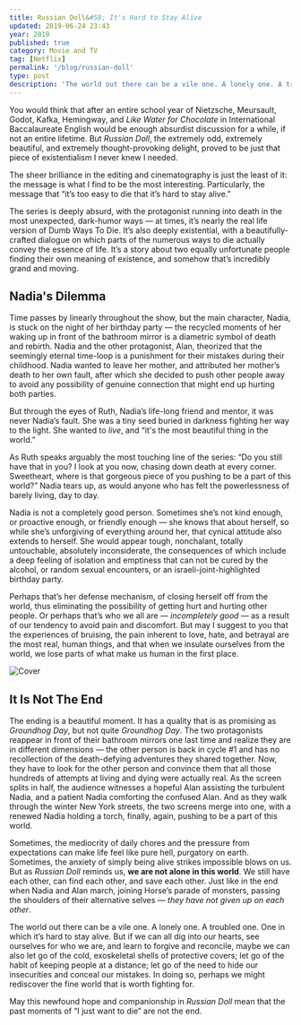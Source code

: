 ```yaml
---
title: Russian Doll&#58; It's Hard to Stay Alive
updated: 2019-06-24 23:43
year: 2019
published: true
category: Movie and TV
tag: [Netflix]
permalink: '/blog/russian-doll'
type: post
description: 'The world out there can be a vile one. A lonely one. A troubled one. One in which it’s hard to stay alive. But if we can all dig into our hearts, see ourselves for who we are, and learn to forgive and reconcile, maybe we can also let go of the cold, exoskeletal shells of protective covers; let go of the habit of keeping people at a distance; let go of the need to hide our insecurities and conceal our mistakes. In doing so, perhaps we might rediscover the fine world that is worth fighting for.'
---
```


You would think that after an entire school year of Nietzsche, Meursault, Godot, Kafka, Hemingway, and _Like Water for Chocolate_ in International Baccalaureate English would be enough absurdist discussion for a while, if not an entire lifetime. But _Russian Doll_, the extremely odd, extremely beautiful, and extremely thought-provoking delight, proved to be just that piece of existentialism I never knew I needed.

The sheer brilliance in the editing and cinematography is just the least of it: the message is what I find to be the most interesting. Particularly, the message that “it’s too easy to die that it’s hard to stay alive.”

The series is deeply absurd, with the protagonist running into death in the most unexpected, dark-humor ways — at times, it’s nearly the real life version of Dumb Ways To Die. It’s also deeply existential, with a beautifully-crafted dialogue on which parts of the numerous ways to die actually convey the essence of life. It’s a story about two equally unfortunate people finding their own meaning of existence, and somehow that’s incredibly grand and moving.

## Nadia's Dilemma

Time passes by linearly throughout the show, but the main character, Nadia, is stuck on the night of her birthday party — the recycled moments of her waking up in front of the bathroom mirror is a diametric symbol of death and rebirth. Nadia and the other protagonist, Alan, theorized that the seemingly eternal time-loop is a punishment for their mistakes during their childhood. Nadia wanted to leave her mother, and attributed her mother’s death to her own fault, after which she decided to push other people away to avoid any possibility of genuine connection that might end up hurting both parties.

But through the eyes of Ruth, Nadia’s life-long friend and mentor, it was never Nadia’s fault. She was a tiny seed buried in darkness fighting her way to the light. She wanted to _live_, and “it's the most beautiful thing in the world.”

As Ruth speaks arguably the most touching line of the series: “Do you still have that in you? I look at you now, chasing down death at every corner. Sweetheart, where is that gorgeous piece of you pushing to be a part of this world?” Nadia tears up, as would anyone who has felt the powerlessness of barely living, day to day.

Nadia is not a completely good person. Sometimes she’s not kind enough, or proactive enough, or friendly enough — she knows that about herself, so while she’s unforgiving of everything around her, that cynical attitude also extends to herself. She would appear tough, nonchalant, totally untouchable, absolutely inconsiderate, the consequences of which include a deep feeling of isolation and emptiness that can not be cured by the alcohol, or random sexual encounters, or an israeli-joint-highlighted birthday party.

Perhaps that’s her defense mechanism, of closing herself off from the world, thus eliminating the possibility of getting hurt and hurting other people. Or perhaps that’s who we all are — _incompletely good_ — as a result of our tendency to avoid pain and discomfort. But may I suggest to you that the experiences of bruising, the pain inherent to love, hate, and betrayal are the most real, human things, and that when we insulate ourselves from the world, we lose parts of what make us human in the first place.

![Cover](/blogimages/RD2.jpg)

## It Is Not The End

The ending is a beautiful moment. It has a quality that is as promising as _Groundhog Day_, but not quite _Groundhog Day_. The two protagonists reappear in front of their bathroom mirrors one last time and realize they are in different dimensions — the other person is back in cycle #1 and has no recollection of the death-defying adventures they shared together. Now, they have to look for the other person and convince them that all those hundreds of attempts at living and dying were actually real. As the screen splits in half, the audience witnesses a hopeful Alan assisting the turbulent Nadia, and a patient Nadia comforting the confused Alan. And as they walk through the winter New York streets, the two screens merge into one, with a renewed Nadia holding a torch, finally, again, pushing to be a part of this world.

Sometimes, the mediocrity of daily chores and the pressure from expectations can make life feel like pure hell, purgatory on earth. Sometimes, the anxiety of simply being alive strikes impossible blows on us. But as _Russian Doll_ reminds us, **we are not alone in this world**. We still have each other, can find each other, and save each other. Just like in the end when Nadia and Alan march, joining Horse’s parade of monsters, passing the shoulders of their alternative selves — _they have not given up on each other_.

The world out there can be a vile one. A lonely one. A troubled one. One in which it’s hard to stay alive. But if we can all dig into our hearts, see ourselves for who we are, and learn to forgive and reconcile, maybe we can also let go of the cold, exoskeletal shells of protective covers; let go of the habit of keeping people at a distance; let go of the need to hide our insecurities and conceal our mistakes. In doing so, perhaps we might rediscover the fine world that is worth fighting for.

May this newfound hope and companionship in _Russian Doll_ mean that the past moments of “I just want to die” are not the end.

